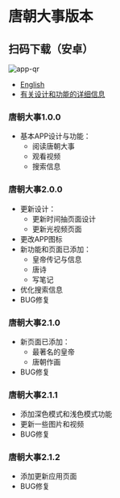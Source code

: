 # 唐朝大事版本

## 扫码下载（安卓）
![app-qr](still-on-progress)
* [English](https://github.com/vincnttt/TangDynasty-APP/tree/master/version/VERSION.md)
* [有关设计和功能的详细信息](https://github.com/vincnttt/TangDynasty-APP/blob/master/README_zh.md)

### **唐朝大事1.0.0**
* 基本APP设计与功能：
    * 阅读唐朝大事
    * 观看视频
    * 搜索信息

### **唐朝大事2.0.0**
* 更新设计：
    * 更新时间抽页面设计
    * 更新光视频页面
* 更改APP图标
* 新功能和页面已添加：
    * 皇帝传记与信息
    * 唐诗
    * 写笔记
* 优化搜索信息
* BUG修复

### **唐朝大事2.1.0**
* 新页面已添加：
    * 最著名的皇帝
    * 唐朝作画
* BUG修复

### **唐朝大事2.1.1**
* 添加深色模式和浅色模式功能
* 更新一些图片和视频
* BUG修复

### **唐朝大事2.1.2**
* 添加更新应用页面
* BUG修复